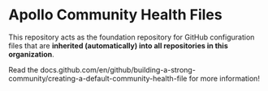 # Apollo Community Health Files

This repository acts as the foundation repository for GitHub configuration files that are **inherited (automatically) into all repositories in this organization**.

Read the docs.github.com/en/github/building-a-strong-community/creating-a-default-community-health-file for more information!
